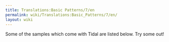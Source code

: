 ```yaml
---
title: Translations:Basic Patterns/7/en
permalink: wiki/Translations:Basic_Patterns/7/en/
layout: wiki
---
```


Some of the samples which come with Tidal are listed below. Try some
out!
